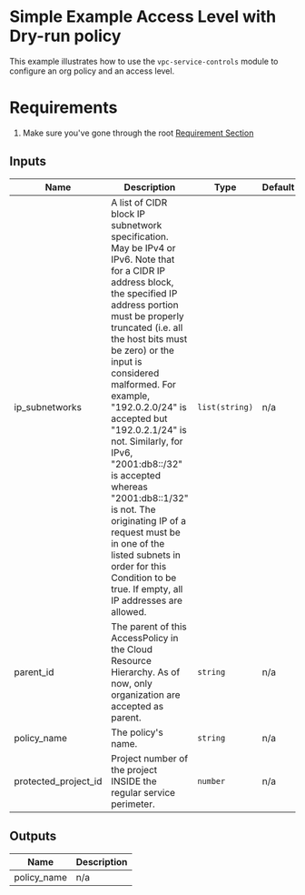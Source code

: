 # Simple Example Access Level with Dry-run policy

This example illustrates how to use the `vpc-service-controls` module to configure an org policy and an access level.

# Requirements
1. Make sure you've gone through the root [Requirement Section](../../#requirements)



<!-- BEGINNING OF PRE-COMMIT-TERRAFORM DOCS HOOK -->
## Inputs

| Name | Description | Type | Default | Required |
|------|-------------|------|---------|:--------:|
| ip\_subnetworks | A list of CIDR block IP subnetwork specification. May be IPv4 or IPv6. Note that for a CIDR IP address block, the specified IP address portion must be properly truncated (i.e. all the host bits must be zero) or the input is considered malformed. For example, "192.0.2.0/24" is accepted but "192.0.2.1/24" is not. Similarly, for IPv6, "2001:db8::/32" is accepted whereas "2001:db8::1/32" is not. The originating IP of a request must be in one of the listed subnets in order for this Condition to be true. If empty, all IP addresses are allowed. | `list(string)` | n/a | yes |
| parent\_id | The parent of this AccessPolicy in the Cloud Resource Hierarchy. As of now, only organization are accepted as parent. | `string` | n/a | yes |
| policy\_name | The policy's name. | `string` | n/a | yes |
| protected\_project\_id | Project number of the project INSIDE the regular service perimeter. | `number` | n/a | yes |

## Outputs

| Name | Description |
|------|-------------|
| policy\_name | n/a |

<!-- END OF PRE-COMMIT-TERRAFORM DOCS HOOK -->
